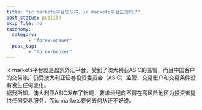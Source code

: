 ```yaml
---
title: "ic markets平台怎么样，ic markets平台正规吗？"
post_status: publish
skip_file: no
taxonomy:
  category:
        - "forex-answer"
  post_tag:
        - "forex-broker"
---
```


ic markets平台就是盈凯外汇平台，受到了澳大利亚ASIC的监管，而且中国客户的交易账户仍受澳大利亚证券投资委员会（ASIC）监管，交易账户和交易条件没有发生任何变化。  
据我所知，澳大利亚ASIC发布了新规，要求经纪商不得在高风险地区为投资者提供任何交易服务，而ic markets要何去何从还不好说。
